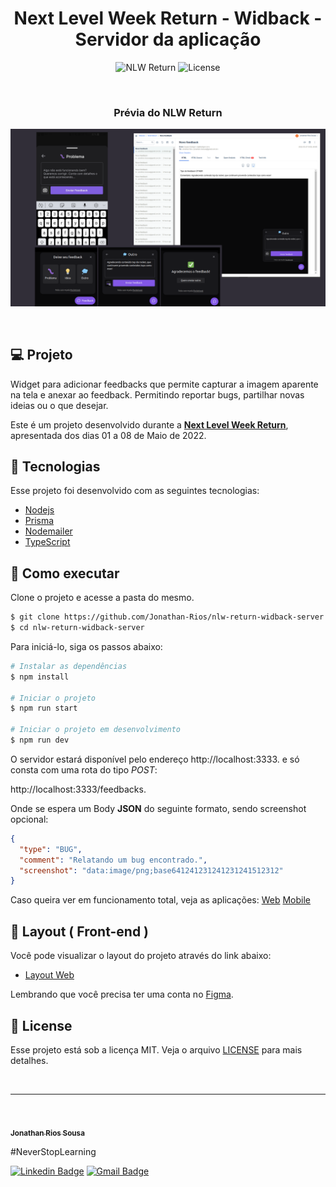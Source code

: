 <h1 align="center">Next Level Week Return - Widback - Servidor da aplicação</h1>

<p align="center">
 <img src="https://img.shields.io/static/v1?label=NLW&message=Return&color=E51C44&labelColor=0A1033" alt="NLW Return" />
  <img alt="License" src="https://img.shields.io/static/v1?label=license&message=MIT&color=E51C44&labelColor=0A1033">
</p>


<br>

<h3 align="center">Prévia do NLW Return</h3>

![cover](.github/widget-nlwreturn.png?style=flat)

<br>

## 💻 Projeto
Widget para adicionar feedbacks que permite capturar a imagem aparente na tela e anexar ao feedback. Permitindo reportar bugs, partilhar novas ideias ou o que desejar. 

Este é um projeto desenvolvido durante a **[Next Level Week Return](https://nextlevelweek.com/)**, apresentada dos dias 01 a 08 de Maio de 2022.

## 🧪 Tecnologias

Esse projeto foi desenvolvido com as seguintes tecnologias:

- [Nodejs](https://nodejs.org/en/)
- [Prisma](https://www.prisma.io/)
- [Nodemailer](https://nodemailer.com/about/)
- [TypeScript](https://www.typescriptlang.org/)

## 🚀 Como executar

Clone o projeto e acesse a pasta do mesmo.

```bash
$ git clone https://github.com/Jonathan-Rios/nlw-return-widback-server.git
$ cd nlw-return-widback-server
```

Para iniciá-lo, siga os passos abaixo:
```bash
# Instalar as dependências
$ npm install

# Iniciar o projeto
$ npm run start

# Iniciar o projeto em desenvolvimento
$ npm run dev
```
O servidor estará disponível pelo endereço http://localhost:3333. e só consta com uma rota do tipo <i>POST</i>:

http://localhost:3333/feedbacks.

Onde se espera um Body <strong>JSON</strong> do seguinte formato, sendo screenshot opcional:

```json
{
  "type": "BUG",
  "comment": "Relatando um bug encontrado.",
  "screenshot": "data:image/png;base641241231241231241512312"
}
```

Caso queira ver em funcionamento total, veja as aplicações: [Web](https://github.com/Jonathan-Rios/nlw-return-widback-web.git) [Mobile](https://github.com/Jonathan-Rios/nlw-return-widback-mobile.git)

## 🔖 Layout ( Front-end )

Você pode visualizar o layout do projeto através do link abaixo:

- [Layout Web](https://www.figma.com/community/file/1102912516166573468) 

Lembrando que você precisa ter uma conta no [Figma](http://figma.com/).

## 📝 License

Esse projeto está sob a licença MIT. Veja o arquivo [LICENSE](./LICENSE.md) para mais detalhes.

<br />

---
<br />

<a href="https://github.com/Jonathan-Rios">
 <img src="https://github.com/Jonathan-Rios.png" width="100px;" alt="" />
 <br />
 <sub><b>Jonathan Rios Sousa</b></sub></a>

#NeverStopLearning

[![Linkedin Badge](https://img.shields.io/badge/-Jonathan-blue?style=flat-square&logo=Linkedin&logoColor=white&link=https://www.linkedin.com/in/jonathan-rios-sousa-19b3431b6/)](https://www.linkedin.com/in/tgmarinho/) 
[![Gmail Badge](https://img.shields.io/badge/-jonathan.riosousa@gmail.com-c14438?style=flat-square&logo=Gmail&logoColor=white&link=mailto:jonathan.riosousa@gmail.com)](mailto:jonathan.riosousa@gmail.com)